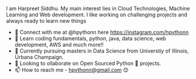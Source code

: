I am Harpreet Siddhu. My main interest lies in Cloud Technologies, Machine Learning and Web development. I like working on challenging projects and always ready to learn new things

- 👋 Connect with me at @hpythonn here  https://instagram.com/hpythonn
- 👀 Learn coding fundamentals, python, java, data science, web development, AWS and much more!!
- 🌱 Currently pursuing masters in Data Science from Universtiy of Illinois, Urbana Champaign. 
- 💞️ Looking to ollaborate on Open Sourced Python 🐍 projects.
- 📫 How to reach me - hpythonn@gmail.com 😊

<!---
hpythonn/hpythonn is a ✨ special ✨ repository because its `README.md` (this file) appears on your GitHub profile.
You can click the Preview link to take a look at your changes.
--->
